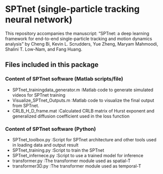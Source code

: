 # SPTnet (single-particle tracking neural network)
This repository accompanies the manuscript:
“SPTnet: a deep learning framework for end-to-end single-particle tracking and motion dynamics analysis”
by Cheng Bi, Kevin L. Scrudders, Yue Zheng, Maryam Mahmoodi, Shalini T. Low-Nam, and Fang Huang.


## Files included in this package
### Content of SPTnet software (Matlab scripts/file)
* SPTnet_trainingdata_generator.m :Matlab code to generate simulated videos for SPTnet training
* Visualize_SPTnet_Outputs.m :Matlab code to visualize the final output from SPTnet.
* CRLB_H_D_frame.mat :Calculated CRLB matrix of Hurst exponent and generalized diffusion coefficient used in the loss function

### Content of SPTnet software (Python)
* SPTnet_toolbox.py :Script for SPTnet architecture and other tools used in loading data and output result
* SPTnet_training.py :Script to train the SPTnet
* SPTnet_infernece.py :Script to use a trained model for inference
* transformer.py :The transformer module used as spatial-T
* transformer3D.py :The transformer module used as temporal-T
